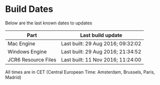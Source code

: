 # Build Dates

Below are the last known dates to updates

Part | Last build update
-----|-----
Mac Engine | Last built: 29 Aug 2016; 09:32:02
Windows Engine | Last built: 29 Aug 2016; 21:34:52
JCR6 Resource Files | Last built: 11 Nov 2016; 11:24:00
All times are in CET (Central European Time: Amsterdam, Brussels, Paris, Madrid)



